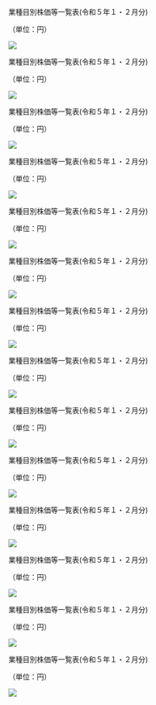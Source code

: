 業種目別株価等一覧表(令和５年１・２月分)

（単位：円）

![](https://www.nta.go.jp/tmp/8af24a45-1702-409c-9bcf-787c465d9e6b/images/4376749a3569fa222e0a2f0026d079d3a93851179f253ad33eb7a94ed537ab13.jpg)

業種目別株価等一覧表(令和５年１・２月分)

（単位：円）

![](https://www.nta.go.jp/tmp/8af24a45-1702-409c-9bcf-787c465d9e6b/images/2944f86592dc82d907b2ad0f250ec7fb98caef45e6e223e59c1cbfb9bee4b11e.jpg)

業種目別株価等一覧表(令和５年１・２月分)

（単位：円）

![](https://www.nta.go.jp/tmp/8af24a45-1702-409c-9bcf-787c465d9e6b/images/7f4e8262ca5bbadf63c9d62e3a070ab5861cc2f2e3972aa62ab0a724df092ce3.jpg)

業種目別株価等一覧表(令和５年１・２月分)

（単位：円）

![](https://www.nta.go.jp/tmp/8af24a45-1702-409c-9bcf-787c465d9e6b/images/7025fd2a72e639e0e04c4e697c5a7b3a9cc0823f57bf2640e8904c0c5b22003d.jpg)

業種目別株価等一覧表(令和５年１・２月分)

（単位：円）

![](https://www.nta.go.jp/tmp/8af24a45-1702-409c-9bcf-787c465d9e6b/images/9506a375219ff80257776daf5be062f0843fba81d9fc1c6792e94b776d06b531.jpg)

業種目別株価等一覧表(令和５年１・２月分)

（単位：円）

![](https://www.nta.go.jp/tmp/8af24a45-1702-409c-9bcf-787c465d9e6b/images/1f700769a319c99b82888ceab957688b743f26321de0376337fff9b7a1b7a1d8.jpg)

業種目別株価等一覧表(令和５年１・２月分)

（単位：円）

![](https://www.nta.go.jp/tmp/8af24a45-1702-409c-9bcf-787c465d9e6b/images/04dfb089e600be0b4729fab7622018d55e4c16d15210868688b105025003f7ca.jpg)

業種目別株価等一覧表(令和５年１・２月分)

（単位：円）

![](https://www.nta.go.jp/tmp/8af24a45-1702-409c-9bcf-787c465d9e6b/images/cef8025c490464841fe965f11839ad002fa6babcb02dadee6bb91f4a038193c0.jpg)

業種目別株価等一覧表(令和５年１・２月分)

（単位：円）

![](https://www.nta.go.jp/tmp/8af24a45-1702-409c-9bcf-787c465d9e6b/images/a9398579f0e494de5345b8dd6977889ff054876a7c3225f21c2e5fe7e8c46eec.jpg)

業種目別株価等一覧表(令和５年１・２月分)

（単位：円）

![](https://www.nta.go.jp/tmp/8af24a45-1702-409c-9bcf-787c465d9e6b/images/ba542dde763ea69bfa6915e88c4c1d361b26d06fa2df8ca56ad448a8ea3933ef.jpg)

業種目別株価等一覧表(令和５年１・２月分)

（単位：円）

![](https://www.nta.go.jp/tmp/8af24a45-1702-409c-9bcf-787c465d9e6b/images/4cb6ef0ace2fa3e933a99a47bef08cd9598a1a0ad88a69ed79a6fe6e4761d66a.jpg)

業種目別株価等一覧表(令和５年１・２月分)

（単位：円）

![](https://www.nta.go.jp/tmp/8af24a45-1702-409c-9bcf-787c465d9e6b/images/7d1ed4911b86838c7472e5fa798f40c0101e2c519f7b576fbde096a4c0f7a493.jpg)

業種目別株価等一覧表(令和５年１・２月分)

（単位：円）

![](https://www.nta.go.jp/tmp/8af24a45-1702-409c-9bcf-787c465d9e6b/images/611bf0a3d5fab67bca763353e23678d3e21cec7f324575b31d8d09d6ab3c1efc.jpg)

業種目別株価等一覧表(令和５年１・２月分)

（単位：円）

![](https://www.nta.go.jp/tmp/8af24a45-1702-409c-9bcf-787c465d9e6b/images/9bfd8f4e35f7db527ebe9036db54527675147d89841463810c365052fc8394d3.jpg)